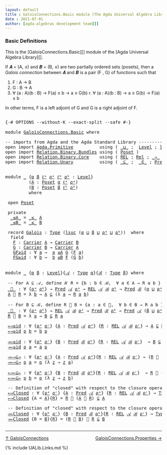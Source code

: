 ```yaml
---
layout: default
title : GaloisConnections.Basic module (The Agda Universal Algebra Library)
date : 2021-07-01
author: [agda-algebras development team][]
---
```


### <a id="basic-definitions">Basic Definitions</a>

This is the [GaloisConnections.Basic][] module of the [Agda Universal Algebra Library][].

If 𝑨 = (A, ≤) and 𝑩 = (B, ≤) are two partially ordered sets (posets), then a
*Galois connection* between 𝑨 and 𝑩 is a pair (F , G) of functions such that

1. F : A → B
2. G : B → A
3. ∀ (a : A)(b : B)  →  F(a) ≤   b   →    a  ≤ G(b)
r. ∀ (a : A)(b : B)  →    a  ≤ G(b)  →  F(a) ≤   b

In other terms, F is a left adjoint of G and G is a right adjoint of F.

<pre class="Agda">

<a id="679" class="Symbol">{-#</a> <a id="683" class="Keyword">OPTIONS</a> <a id="691" class="Pragma">--without-K</a> <a id="703" class="Pragma">--exact-split</a> <a id="717" class="Pragma">--safe</a> <a id="724" class="Symbol">#-}</a>

<a id="729" class="Keyword">module</a> <a id="736" href="GaloisConnections.Basic.html" class="Module">GaloisConnections.Basic</a> <a id="760" class="Keyword">where</a>

<a id="767" class="Comment">-- imports from Agda and the Agda Standard Library --------------------------------------</a>
<a id="857" class="Keyword">open</a> <a id="862" class="Keyword">import</a> <a id="869" href="Agda.Primitive.html" class="Module">Agda.Primitive</a>          <a id="893" class="Keyword">using</a> <a id="899" class="Symbol">(</a> <a id="901" href="Agda.Primitive.html#810" class="Primitive Operator">_⊔_</a> <a id="905" class="Symbol">;</a>  <a id="908" href="Agda.Primitive.html#597" class="Postulate">Level</a> <a id="914" class="Symbol">;</a> <a id="916" href="Agda.Primitive.html#780" class="Primitive">lsuc</a><a id="920" class="Symbol">)</a> <a id="922" class="Keyword">renaming</a> <a id="931" class="Symbol">(</a> <a id="933" href="Agda.Primitive.html#326" class="Primitive">Set</a> <a id="937" class="Symbol">to</a> <a id="940" class="Primitive">Type</a> <a id="945" class="Symbol">)</a>
<a id="947" class="Keyword">open</a> <a id="952" class="Keyword">import</a> <a id="959" href="Relation.Binary.Bundles.html" class="Module">Relation.Binary.Bundles</a> <a id="983" class="Keyword">using</a> <a id="989" class="Symbol">(</a> <a id="991" href="Relation.Binary.Bundles.html#3028" class="Record">Poset</a> <a id="997" class="Symbol">)</a>
<a id="999" class="Keyword">open</a> <a id="1004" class="Keyword">import</a> <a id="1011" href="Relation.Binary.Core.html" class="Module">Relation.Binary.Core</a>    <a id="1035" class="Keyword">using</a> <a id="1041" class="Symbol">(</a> <a id="1043" href="Relation.Binary.Core.html#766" class="Function">REL</a> <a id="1047" class="Symbol">;</a> <a id="1049" href="Relation.Binary.Core.html#882" class="Function">Rel</a> <a id="1053" class="Symbol">;</a> <a id="1055" href="Relation.Binary.Core.html#1254" class="Function Operator">_⇒_</a> <a id="1059" class="Symbol">;</a> <a id="1061" href="Relation.Binary.Core.html#1563" class="Function Operator">_Preserves_⟶_</a> <a id="1075" class="Symbol">)</a>
<a id="1077" class="Keyword">open</a> <a id="1082" class="Keyword">import</a> <a id="1089" href="Relation.Unary.html" class="Module">Relation.Unary</a>          <a id="1113" class="Keyword">using</a> <a id="1119" class="Symbol">(</a> <a id="1121" href="Relation.Unary.html#1742" class="Function Operator">_⊆_</a> <a id="1125" class="Symbol">;</a>  <a id="1128" href="Relation.Unary.html#1523" class="Function Operator">_∈_</a> <a id="1132" class="Symbol">;</a> <a id="1134" href="Relation.Unary.html#1101" class="Function">Pred</a>   <a id="1141" class="Symbol">)</a>


<a id="1145" class="Keyword">module</a> <a id="1152" href="GaloisConnections.Basic.html#1152" class="Module">_</a> <a id="1154" class="Symbol">{</a><a id="1155" href="GaloisConnections.Basic.html#1155" class="Bound">α</a> <a id="1157" href="GaloisConnections.Basic.html#1157" class="Bound">β</a> <a id="1159" href="GaloisConnections.Basic.html#1159" class="Bound">ℓᵃ</a> <a id="1162" href="GaloisConnections.Basic.html#1162" class="Bound">ρᵃ</a> <a id="1165" href="GaloisConnections.Basic.html#1165" class="Bound">ℓᵇ</a> <a id="1168" href="GaloisConnections.Basic.html#1168" class="Bound">ρᵇ</a> <a id="1171" class="Symbol">:</a> <a id="1173" href="Agda.Primitive.html#597" class="Postulate">Level</a><a id="1178" class="Symbol">}</a>
         <a id="1189" class="Symbol">(</a><a id="1190" href="GaloisConnections.Basic.html#1190" class="Bound">A</a> <a id="1192" class="Symbol">:</a> <a id="1194" href="Relation.Binary.Bundles.html#3028" class="Record">Poset</a> <a id="1200" href="GaloisConnections.Basic.html#1155" class="Bound">α</a> <a id="1202" href="GaloisConnections.Basic.html#1159" class="Bound">ℓᵃ</a> <a id="1205" href="GaloisConnections.Basic.html#1162" class="Bound">ρᵃ</a><a id="1207" class="Symbol">)</a>
         <a id="1218" class="Symbol">(</a><a id="1219" href="GaloisConnections.Basic.html#1219" class="Bound">B</a> <a id="1221" class="Symbol">:</a> <a id="1223" href="Relation.Binary.Bundles.html#3028" class="Record">Poset</a> <a id="1229" href="GaloisConnections.Basic.html#1157" class="Bound">β</a> <a id="1231" href="GaloisConnections.Basic.html#1165" class="Bound">ℓᵇ</a> <a id="1234" href="GaloisConnections.Basic.html#1168" class="Bound">ρᵇ</a><a id="1236" class="Symbol">)</a>
         <a id="1247" class="Keyword">where</a>

 <a id="1255" class="Keyword">open</a> <a id="1260" href="Relation.Binary.Bundles.html#3028" class="Module">Poset</a>

 <a id="1268" class="Keyword">private</a>
  <a id="1278" href="GaloisConnections.Basic.html#1278" class="Function Operator">_≤A_</a> <a id="1283" class="Symbol">=</a> <a id="1285" href="Relation.Binary.Bundles.html#3167" class="Field Operator">_≤_</a> <a id="1289" href="GaloisConnections.Basic.html#1190" class="Bound">A</a>
  <a id="1293" href="GaloisConnections.Basic.html#1293" class="Function Operator">_≤B_</a> <a id="1298" class="Symbol">=</a> <a id="1300" href="Relation.Binary.Bundles.html#3167" class="Field Operator">_≤_</a> <a id="1304" href="GaloisConnections.Basic.html#1219" class="Bound">B</a>

 <a id="1308" class="Keyword">record</a> <a id="1315" href="GaloisConnections.Basic.html#1315" class="Record">Galois</a> <a id="1322" class="Symbol">:</a> <a id="1324" href="GaloisConnections.Basic.html#940" class="Primitive">Type</a> <a id="1329" class="Symbol">(</a><a id="1330" href="Agda.Primitive.html#780" class="Primitive">lsuc</a> <a id="1335" class="Symbol">(</a><a id="1336" href="GaloisConnections.Basic.html#1155" class="Bound">α</a> <a id="1338" href="Agda.Primitive.html#810" class="Primitive Operator">⊔</a> <a id="1340" href="GaloisConnections.Basic.html#1157" class="Bound">β</a> <a id="1342" href="Agda.Primitive.html#810" class="Primitive Operator">⊔</a> <a id="1344" href="GaloisConnections.Basic.html#1162" class="Bound">ρᵃ</a> <a id="1347" href="Agda.Primitive.html#810" class="Primitive Operator">⊔</a> <a id="1349" href="GaloisConnections.Basic.html#1168" class="Bound">ρᵇ</a><a id="1351" class="Symbol">))</a>  <a id="1355" class="Keyword">where</a>
  <a id="1363" class="Keyword">field</a>
   <a id="1372" href="GaloisConnections.Basic.html#1372" class="Field">F</a> <a id="1374" class="Symbol">:</a> <a id="1376" href="Relation.Binary.Bundles.html#3104" class="Field">Carrier</a> <a id="1384" href="GaloisConnections.Basic.html#1190" class="Bound">A</a> <a id="1386" class="Symbol">→</a> <a id="1388" href="Relation.Binary.Bundles.html#3104" class="Field">Carrier</a> <a id="1396" href="GaloisConnections.Basic.html#1219" class="Bound">B</a>
   <a id="1401" href="GaloisConnections.Basic.html#1401" class="Field">G</a> <a id="1403" class="Symbol">:</a> <a id="1405" href="Relation.Binary.Bundles.html#3104" class="Field">Carrier</a> <a id="1413" href="GaloisConnections.Basic.html#1219" class="Bound">B</a> <a id="1415" class="Symbol">→</a> <a id="1417" href="Relation.Binary.Bundles.html#3104" class="Field">Carrier</a> <a id="1425" href="GaloisConnections.Basic.html#1190" class="Bound">A</a>
   <a id="1430" href="GaloisConnections.Basic.html#1430" class="Field">GF≥id</a> <a id="1436" class="Symbol">:</a> <a id="1438" class="Symbol">∀</a> <a id="1440" href="GaloisConnections.Basic.html#1440" class="Bound">a</a> <a id="1442" class="Symbol">→</a>  <a id="1445" href="GaloisConnections.Basic.html#1440" class="Bound">a</a> <a id="1447" href="GaloisConnections.Basic.html#1278" class="Function Operator">≤A</a> <a id="1450" href="GaloisConnections.Basic.html#1401" class="Field">G</a> <a id="1452" class="Symbol">(</a><a id="1453" href="GaloisConnections.Basic.html#1372" class="Field">F</a> <a id="1455" href="GaloisConnections.Basic.html#1440" class="Bound">a</a><a id="1456" class="Symbol">)</a>
   <a id="1461" href="GaloisConnections.Basic.html#1461" class="Field">FG≥id</a> <a id="1467" class="Symbol">:</a> <a id="1469" class="Symbol">∀</a> <a id="1471" href="GaloisConnections.Basic.html#1471" class="Bound">b</a> <a id="1473" class="Symbol">→</a>  <a id="1476" href="GaloisConnections.Basic.html#1471" class="Bound">b</a> <a id="1478" href="GaloisConnections.Basic.html#1293" class="Function Operator">≤B</a> <a id="1481" href="GaloisConnections.Basic.html#1372" class="Field">F</a> <a id="1483" class="Symbol">(</a><a id="1484" href="GaloisConnections.Basic.html#1401" class="Field">G</a> <a id="1486" href="GaloisConnections.Basic.html#1471" class="Bound">b</a><a id="1487" class="Symbol">)</a>


<a id="1491" class="Keyword">module</a> <a id="1498" href="GaloisConnections.Basic.html#1498" class="Module">_</a> <a id="1500" class="Symbol">{</a><a id="1501" href="GaloisConnections.Basic.html#1501" class="Bound">α</a> <a id="1503" href="GaloisConnections.Basic.html#1503" class="Bound">β</a> <a id="1505" class="Symbol">:</a> <a id="1507" href="Agda.Primitive.html#597" class="Postulate">Level</a><a id="1512" class="Symbol">}{</a><a id="1514" href="GaloisConnections.Basic.html#1514" class="Bound">𝒜</a> <a id="1516" class="Symbol">:</a> <a id="1518" href="GaloisConnections.Basic.html#940" class="Primitive">Type</a> <a id="1523" href="GaloisConnections.Basic.html#1501" class="Bound">α</a><a id="1524" class="Symbol">}{</a><a id="1526" href="GaloisConnections.Basic.html#1526" class="Bound">ℬ</a> <a id="1528" class="Symbol">:</a> <a id="1530" href="GaloisConnections.Basic.html#940" class="Primitive">Type</a> <a id="1535" href="GaloisConnections.Basic.html#1503" class="Bound">β</a><a id="1536" class="Symbol">}</a> <a id="1538" class="Keyword">where</a>

 <a id="1546" class="Comment">-- For A ⊆ 𝒜, define A ⃗ R = {b : b ∈ ℬ,  ∀ a ∈ A → R a b }</a>
 <a id="1607" href="GaloisConnections.Basic.html#1607" class="Function Operator">_⃗_</a> <a id="1611" class="Symbol">:</a> <a id="1613" class="Symbol">∀</a> <a id="1615" class="Symbol">{</a><a id="1616" href="GaloisConnections.Basic.html#1616" class="Bound">ρᵃ</a> <a id="1619" href="GaloisConnections.Basic.html#1619" class="Bound">ρᵇ</a><a id="1621" class="Symbol">}</a> <a id="1623" class="Symbol">→</a> <a id="1625" href="Relation.Unary.html#1101" class="Function">Pred</a> <a id="1630" href="GaloisConnections.Basic.html#1514" class="Bound">𝒜</a> <a id="1632" href="GaloisConnections.Basic.html#1616" class="Bound">ρᵃ</a> <a id="1635" class="Symbol">→</a> <a id="1637" href="Relation.Binary.Core.html#766" class="Function">REL</a> <a id="1641" href="GaloisConnections.Basic.html#1514" class="Bound">𝒜</a> <a id="1643" href="GaloisConnections.Basic.html#1526" class="Bound">ℬ</a> <a id="1645" href="GaloisConnections.Basic.html#1619" class="Bound">ρᵇ</a> <a id="1648" class="Symbol">→</a> <a id="1650" href="Relation.Unary.html#1101" class="Function">Pred</a> <a id="1655" href="GaloisConnections.Basic.html#1526" class="Bound">ℬ</a> <a id="1657" class="Symbol">(</a><a id="1658" href="GaloisConnections.Basic.html#1501" class="Bound">α</a> <a id="1660" href="Agda.Primitive.html#810" class="Primitive Operator">⊔</a> <a id="1662" href="GaloisConnections.Basic.html#1616" class="Bound">ρᵃ</a> <a id="1665" href="Agda.Primitive.html#810" class="Primitive Operator">⊔</a> <a id="1667" href="GaloisConnections.Basic.html#1619" class="Bound">ρᵇ</a><a id="1669" class="Symbol">)</a>
 <a id="1672" href="GaloisConnections.Basic.html#1672" class="Bound">A</a> <a id="1674" href="GaloisConnections.Basic.html#1607" class="Function Operator">⃗</a> <a id="1676" href="GaloisConnections.Basic.html#1676" class="Bound">R</a> <a id="1678" class="Symbol">=</a> <a id="1680" class="Symbol">λ</a> <a id="1682" href="GaloisConnections.Basic.html#1682" class="Bound">b</a> <a id="1684" class="Symbol">→</a> <a id="1686" href="GaloisConnections.Basic.html#1672" class="Bound">A</a> <a id="1688" href="Relation.Unary.html#1742" class="Function Operator">⊆</a> <a id="1690" class="Symbol">(λ</a> <a id="1693" href="GaloisConnections.Basic.html#1693" class="Bound">a</a> <a id="1695" class="Symbol">→</a> <a id="1697" href="GaloisConnections.Basic.html#1676" class="Bound">R</a> <a id="1699" href="GaloisConnections.Basic.html#1693" class="Bound">a</a> <a id="1701" href="GaloisConnections.Basic.html#1682" class="Bound">b</a><a id="1702" class="Symbol">)</a>

 <a id="1706" class="Comment">-- For B ⊆ ℬ, define R ⃖ B = {a : a ∈ 𝒜,  ∀ b ∈ B → R a b }</a>
 <a id="1767" href="GaloisConnections.Basic.html#1767" class="Function Operator">_⃖_</a> <a id="1771" class="Symbol">:</a> <a id="1773" class="Symbol">∀</a> <a id="1775" class="Symbol">{</a><a id="1776" href="GaloisConnections.Basic.html#1776" class="Bound">ρᵃ</a> <a id="1779" href="GaloisConnections.Basic.html#1779" class="Bound">ρᵇ</a><a id="1781" class="Symbol">}</a> <a id="1783" class="Symbol">→</a> <a id="1785" href="Relation.Binary.Core.html#766" class="Function">REL</a> <a id="1789" href="GaloisConnections.Basic.html#1514" class="Bound">𝒜</a> <a id="1791" href="GaloisConnections.Basic.html#1526" class="Bound">ℬ</a> <a id="1793" href="GaloisConnections.Basic.html#1776" class="Bound">ρᵃ</a> <a id="1796" class="Symbol">→</a> <a id="1798" href="Relation.Unary.html#1101" class="Function">Pred</a> <a id="1803" href="GaloisConnections.Basic.html#1526" class="Bound">ℬ</a> <a id="1805" href="GaloisConnections.Basic.html#1779" class="Bound">ρᵇ</a> <a id="1808" class="Symbol">→</a> <a id="1810" href="Relation.Unary.html#1101" class="Function">Pred</a> <a id="1815" href="GaloisConnections.Basic.html#1514" class="Bound">𝒜</a> <a id="1817" class="Symbol">(</a><a id="1818" href="GaloisConnections.Basic.html#1503" class="Bound">β</a> <a id="1820" href="Agda.Primitive.html#810" class="Primitive Operator">⊔</a> <a id="1822" href="GaloisConnections.Basic.html#1776" class="Bound">ρᵃ</a> <a id="1825" href="Agda.Primitive.html#810" class="Primitive Operator">⊔</a> <a id="1827" href="GaloisConnections.Basic.html#1779" class="Bound">ρᵇ</a><a id="1829" class="Symbol">)</a>
 <a id="1832" href="GaloisConnections.Basic.html#1832" class="Bound">R</a> <a id="1834" href="GaloisConnections.Basic.html#1767" class="Function Operator">⃖</a> <a id="1836" href="GaloisConnections.Basic.html#1836" class="Bound">B</a> <a id="1838" class="Symbol">=</a> <a id="1840" class="Symbol">λ</a> <a id="1842" href="GaloisConnections.Basic.html#1842" class="Bound">a</a> <a id="1844" class="Symbol">→</a> <a id="1846" href="GaloisConnections.Basic.html#1836" class="Bound">B</a> <a id="1848" href="Relation.Unary.html#1742" class="Function Operator">⊆</a> <a id="1850" href="GaloisConnections.Basic.html#1832" class="Bound">R</a> <a id="1852" href="GaloisConnections.Basic.html#1842" class="Bound">a</a>

 <a id="1856" href="GaloisConnections.Basic.html#1856" class="Function">←→≥id</a> <a id="1862" class="Symbol">:</a> <a id="1864" class="Symbol">∀</a> <a id="1866" class="Symbol">{</a><a id="1867" href="GaloisConnections.Basic.html#1867" class="Bound">ρᵃ</a> <a id="1870" href="GaloisConnections.Basic.html#1870" class="Bound">ρʳ</a><a id="1872" class="Symbol">}</a> <a id="1874" class="Symbol">{</a><a id="1875" href="GaloisConnections.Basic.html#1875" class="Bound">A</a> <a id="1877" class="Symbol">:</a> <a id="1879" href="Relation.Unary.html#1101" class="Function">Pred</a> <a id="1884" href="GaloisConnections.Basic.html#1514" class="Bound">𝒜</a> <a id="1886" href="GaloisConnections.Basic.html#1867" class="Bound">ρᵃ</a><a id="1888" class="Symbol">}</a> <a id="1890" class="Symbol">{</a><a id="1891" href="GaloisConnections.Basic.html#1891" class="Bound">R</a> <a id="1893" class="Symbol">:</a> <a id="1895" href="Relation.Binary.Core.html#766" class="Function">REL</a> <a id="1899" href="GaloisConnections.Basic.html#1514" class="Bound">𝒜</a> <a id="1901" href="GaloisConnections.Basic.html#1526" class="Bound">ℬ</a> <a id="1903" href="GaloisConnections.Basic.html#1870" class="Bound">ρʳ</a><a id="1905" class="Symbol">}</a> <a id="1907" class="Symbol">→</a> <a id="1909" href="GaloisConnections.Basic.html#1875" class="Bound">A</a> <a id="1911" href="Relation.Unary.html#1742" class="Function Operator">⊆</a> <a id="1913" href="GaloisConnections.Basic.html#1891" class="Bound">R</a> <a id="1915" href="GaloisConnections.Basic.html#1767" class="Function Operator">⃖</a> <a id="1917" class="Symbol">(</a><a id="1918" href="GaloisConnections.Basic.html#1875" class="Bound">A</a> <a id="1920" href="GaloisConnections.Basic.html#1607" class="Function Operator">⃗</a> <a id="1922" href="GaloisConnections.Basic.html#1891" class="Bound">R</a><a id="1923" class="Symbol">)</a>
 <a id="1926" href="GaloisConnections.Basic.html#1856" class="Function">←→≥id</a> <a id="1932" href="GaloisConnections.Basic.html#1932" class="Bound">p</a> <a id="1934" href="GaloisConnections.Basic.html#1934" class="Bound">b</a> <a id="1936" class="Symbol">=</a> <a id="1938" href="GaloisConnections.Basic.html#1934" class="Bound">b</a> <a id="1940" href="GaloisConnections.Basic.html#1932" class="Bound">p</a>

 <a id="1944" href="GaloisConnections.Basic.html#1944" class="Function">→←≥id</a> <a id="1950" class="Symbol">:</a> <a id="1952" class="Symbol">∀</a> <a id="1954" class="Symbol">{</a><a id="1955" href="GaloisConnections.Basic.html#1955" class="Bound">ρᵇ</a> <a id="1958" href="GaloisConnections.Basic.html#1958" class="Bound">ρʳ</a><a id="1960" class="Symbol">}</a> <a id="1962" class="Symbol">{</a><a id="1963" href="GaloisConnections.Basic.html#1963" class="Bound">B</a> <a id="1965" class="Symbol">:</a> <a id="1967" href="Relation.Unary.html#1101" class="Function">Pred</a> <a id="1972" href="GaloisConnections.Basic.html#1526" class="Bound">ℬ</a> <a id="1974" href="GaloisConnections.Basic.html#1955" class="Bound">ρᵇ</a><a id="1976" class="Symbol">}</a> <a id="1978" class="Symbol">{</a><a id="1979" href="GaloisConnections.Basic.html#1979" class="Bound">R</a> <a id="1981" class="Symbol">:</a> <a id="1983" href="Relation.Binary.Core.html#766" class="Function">REL</a> <a id="1987" href="GaloisConnections.Basic.html#1514" class="Bound">𝒜</a> <a id="1989" href="GaloisConnections.Basic.html#1526" class="Bound">ℬ</a> <a id="1991" href="GaloisConnections.Basic.html#1958" class="Bound">ρʳ</a><a id="1993" class="Symbol">}</a>  <a id="1996" class="Symbol">→</a> <a id="1998" href="GaloisConnections.Basic.html#1963" class="Bound">B</a> <a id="2000" href="Relation.Unary.html#1742" class="Function Operator">⊆</a> <a id="2002" class="Symbol">(</a><a id="2003" href="GaloisConnections.Basic.html#1979" class="Bound">R</a> <a id="2005" href="GaloisConnections.Basic.html#1767" class="Function Operator">⃖</a> <a id="2007" href="GaloisConnections.Basic.html#1963" class="Bound">B</a><a id="2008" class="Symbol">)</a> <a id="2010" href="GaloisConnections.Basic.html#1607" class="Function Operator">⃗</a> <a id="2012" href="GaloisConnections.Basic.html#1979" class="Bound">R</a>
 <a id="2015" href="GaloisConnections.Basic.html#1944" class="Function">→←≥id</a> <a id="2021" href="GaloisConnections.Basic.html#2021" class="Bound">p</a> <a id="2023" href="GaloisConnections.Basic.html#2023" class="Bound">a</a> <a id="2025" class="Symbol">=</a> <a id="2027" href="GaloisConnections.Basic.html#2023" class="Bound">a</a> <a id="2029" href="GaloisConnections.Basic.html#2021" class="Bound">p</a>

 <a id="2033" href="GaloisConnections.Basic.html#2033" class="Function">→←→⊆→</a> <a id="2039" class="Symbol">:</a> <a id="2041" class="Symbol">∀</a> <a id="2043" class="Symbol">{</a><a id="2044" href="GaloisConnections.Basic.html#2044" class="Bound">ρᵃ</a> <a id="2047" href="GaloisConnections.Basic.html#2047" class="Bound">ρʳ</a><a id="2049" class="Symbol">}</a> <a id="2051" class="Symbol">{</a><a id="2052" href="GaloisConnections.Basic.html#2052" class="Bound">A</a> <a id="2054" class="Symbol">:</a> <a id="2056" href="Relation.Unary.html#1101" class="Function">Pred</a> <a id="2061" href="GaloisConnections.Basic.html#1514" class="Bound">𝒜</a> <a id="2063" href="GaloisConnections.Basic.html#2044" class="Bound">ρᵃ</a><a id="2065" class="Symbol">}{</a><a id="2067" href="GaloisConnections.Basic.html#2067" class="Bound">R</a> <a id="2069" class="Symbol">:</a> <a id="2071" href="Relation.Binary.Core.html#766" class="Function">REL</a> <a id="2075" href="GaloisConnections.Basic.html#1514" class="Bound">𝒜</a> <a id="2077" href="GaloisConnections.Basic.html#1526" class="Bound">ℬ</a> <a id="2079" href="GaloisConnections.Basic.html#2047" class="Bound">ρʳ</a><a id="2081" class="Symbol">}</a> <a id="2083" class="Symbol">→</a> <a id="2085" class="Symbol">(</a><a id="2086" href="GaloisConnections.Basic.html#2067" class="Bound">R</a> <a id="2088" href="GaloisConnections.Basic.html#1767" class="Function Operator">⃖</a> <a id="2090" class="Symbol">(</a><a id="2091" href="GaloisConnections.Basic.html#2052" class="Bound">A</a> <a id="2093" href="GaloisConnections.Basic.html#1607" class="Function Operator">⃗</a> <a id="2095" href="GaloisConnections.Basic.html#2067" class="Bound">R</a><a id="2096" class="Symbol">))</a> <a id="2099" href="GaloisConnections.Basic.html#1607" class="Function Operator">⃗</a> <a id="2101" href="GaloisConnections.Basic.html#2067" class="Bound">R</a> <a id="2103" href="Relation.Unary.html#1742" class="Function Operator">⊆</a> <a id="2105" href="GaloisConnections.Basic.html#2052" class="Bound">A</a> <a id="2107" href="GaloisConnections.Basic.html#1607" class="Function Operator">⃗</a> <a id="2109" href="GaloisConnections.Basic.html#2067" class="Bound">R</a>
 <a id="2112" href="GaloisConnections.Basic.html#2033" class="Function">→←→⊆→</a> <a id="2118" href="GaloisConnections.Basic.html#2118" class="Bound">p</a> <a id="2120" href="GaloisConnections.Basic.html#2120" class="Bound">a</a> <a id="2122" class="Symbol">=</a> <a id="2124" href="GaloisConnections.Basic.html#2118" class="Bound">p</a> <a id="2126" class="Symbol">(λ</a> <a id="2129" href="GaloisConnections.Basic.html#2129" class="Bound">z</a> <a id="2131" class="Symbol">→</a> <a id="2133" href="GaloisConnections.Basic.html#2129" class="Bound">z</a> <a id="2135" href="GaloisConnections.Basic.html#2120" class="Bound">a</a><a id="2136" class="Symbol">)</a>

 <a id="2140" href="GaloisConnections.Basic.html#2140" class="Function">←→←⊆←</a> <a id="2146" class="Symbol">:</a> <a id="2148" class="Symbol">∀</a> <a id="2150" class="Symbol">{</a><a id="2151" href="GaloisConnections.Basic.html#2151" class="Bound">ρᵇ</a> <a id="2154" href="GaloisConnections.Basic.html#2154" class="Bound">ρʳ</a><a id="2156" class="Symbol">}</a> <a id="2158" class="Symbol">{</a><a id="2159" href="GaloisConnections.Basic.html#2159" class="Bound">B</a> <a id="2161" class="Symbol">:</a> <a id="2163" href="Relation.Unary.html#1101" class="Function">Pred</a> <a id="2168" href="GaloisConnections.Basic.html#1526" class="Bound">ℬ</a> <a id="2170" href="GaloisConnections.Basic.html#2151" class="Bound">ρᵇ</a><a id="2172" class="Symbol">}{</a><a id="2174" href="GaloisConnections.Basic.html#2174" class="Bound">R</a> <a id="2176" class="Symbol">:</a> <a id="2178" href="Relation.Binary.Core.html#766" class="Function">REL</a> <a id="2182" href="GaloisConnections.Basic.html#1514" class="Bound">𝒜</a> <a id="2184" href="GaloisConnections.Basic.html#1526" class="Bound">ℬ</a> <a id="2186" href="GaloisConnections.Basic.html#2154" class="Bound">ρʳ</a><a id="2188" class="Symbol">}</a>  <a id="2191" class="Symbol">→</a> <a id="2193" href="GaloisConnections.Basic.html#2174" class="Bound">R</a> <a id="2195" href="GaloisConnections.Basic.html#1767" class="Function Operator">⃖</a> <a id="2197" class="Symbol">((</a><a id="2199" href="GaloisConnections.Basic.html#2174" class="Bound">R</a> <a id="2201" href="GaloisConnections.Basic.html#1767" class="Function Operator">⃖</a> <a id="2203" href="GaloisConnections.Basic.html#2159" class="Bound">B</a><a id="2204" class="Symbol">)</a> <a id="2206" href="GaloisConnections.Basic.html#1607" class="Function Operator">⃗</a> <a id="2208" href="GaloisConnections.Basic.html#2174" class="Bound">R</a><a id="2209" class="Symbol">)</a> <a id="2211" href="Relation.Unary.html#1742" class="Function Operator">⊆</a> <a id="2213" href="GaloisConnections.Basic.html#2174" class="Bound">R</a> <a id="2215" href="GaloisConnections.Basic.html#1767" class="Function Operator">⃖</a> <a id="2217" href="GaloisConnections.Basic.html#2159" class="Bound">B</a>
 <a id="2220" href="GaloisConnections.Basic.html#2140" class="Function">←→←⊆←</a> <a id="2226" href="GaloisConnections.Basic.html#2226" class="Bound">p</a> <a id="2228" href="GaloisConnections.Basic.html#2228" class="Bound">b</a> <a id="2230" class="Symbol">=</a> <a id="2232" href="GaloisConnections.Basic.html#2226" class="Bound">p</a> <a id="2234" class="Symbol">(λ</a> <a id="2237" href="GaloisConnections.Basic.html#2237" class="Bound">z</a> <a id="2239" class="Symbol">→</a> <a id="2241" href="GaloisConnections.Basic.html#2237" class="Bound">z</a> <a id="2243" href="GaloisConnections.Basic.html#2228" class="Bound">b</a><a id="2244" class="Symbol">)</a>

 <a id="2248" class="Comment">-- Definition of &quot;closed&quot; with respect to the closure operator λ A → R ⃖ (A ⃗ R)</a>
 <a id="2330" href="GaloisConnections.Basic.html#2330" class="Function">←→Closed</a> <a id="2339" class="Symbol">:</a> <a id="2341" class="Symbol">∀</a> <a id="2343" class="Symbol">{</a><a id="2344" href="GaloisConnections.Basic.html#2344" class="Bound">ρᵃ</a> <a id="2347" href="GaloisConnections.Basic.html#2347" class="Bound">ρʳ</a><a id="2349" class="Symbol">}</a> <a id="2351" class="Symbol">{</a><a id="2352" href="GaloisConnections.Basic.html#2352" class="Bound">A</a> <a id="2354" class="Symbol">:</a> <a id="2356" href="Relation.Unary.html#1101" class="Function">Pred</a> <a id="2361" href="GaloisConnections.Basic.html#1514" class="Bound">𝒜</a> <a id="2363" href="GaloisConnections.Basic.html#2344" class="Bound">ρᵃ</a><a id="2365" class="Symbol">}</a> <a id="2367" class="Symbol">{</a><a id="2368" href="GaloisConnections.Basic.html#2368" class="Bound">R</a> <a id="2370" class="Symbol">:</a> <a id="2372" href="Relation.Binary.Core.html#766" class="Function">REL</a> <a id="2376" href="GaloisConnections.Basic.html#1514" class="Bound">𝒜</a> <a id="2378" href="GaloisConnections.Basic.html#1526" class="Bound">ℬ</a> <a id="2380" href="GaloisConnections.Basic.html#2347" class="Bound">ρʳ</a><a id="2382" class="Symbol">}</a> <a id="2384" class="Symbol">→</a> <a id="2386" href="GaloisConnections.Basic.html#940" class="Primitive">Type</a> <a id="2391" class="Symbol">_</a>
 <a id="2394" href="GaloisConnections.Basic.html#2330" class="Function">←→Closed</a> <a id="2403" class="Symbol">{</a><a id="2404" class="Argument">A</a> <a id="2406" class="Symbol">=</a> <a id="2408" href="GaloisConnections.Basic.html#2408" class="Bound">A</a><a id="2409" class="Symbol">}{</a><a id="2411" href="GaloisConnections.Basic.html#2411" class="Bound">R</a><a id="2412" class="Symbol">}</a> <a id="2414" class="Symbol">=</a> <a id="2416" href="GaloisConnections.Basic.html#2411" class="Bound">R</a> <a id="2418" href="GaloisConnections.Basic.html#1767" class="Function Operator">⃖</a> <a id="2420" class="Symbol">(</a><a id="2421" href="GaloisConnections.Basic.html#2408" class="Bound">A</a> <a id="2423" href="GaloisConnections.Basic.html#1607" class="Function Operator">⃗</a> <a id="2425" href="GaloisConnections.Basic.html#2411" class="Bound">R</a><a id="2426" class="Symbol">)</a> <a id="2428" href="Relation.Unary.html#1742" class="Function Operator">⊆</a> <a id="2430" href="GaloisConnections.Basic.html#2408" class="Bound">A</a>

 <a id="2434" class="Comment">-- Definition of &quot;closed&quot; with respect to the closure operator λ B → (R ⃖ B) ⃗ R</a>
 <a id="2516" href="GaloisConnections.Basic.html#2516" class="Function">→←Closed</a> <a id="2525" class="Symbol">:</a> <a id="2527" class="Symbol">∀</a> <a id="2529" class="Symbol">{</a><a id="2530" href="GaloisConnections.Basic.html#2530" class="Bound">ρᵇ</a> <a id="2533" href="GaloisConnections.Basic.html#2533" class="Bound">ρʳ</a><a id="2535" class="Symbol">}</a> <a id="2537" class="Symbol">{</a><a id="2538" href="GaloisConnections.Basic.html#2538" class="Bound">B</a> <a id="2540" class="Symbol">:</a> <a id="2542" href="Relation.Unary.html#1101" class="Function">Pred</a> <a id="2547" href="GaloisConnections.Basic.html#1526" class="Bound">ℬ</a> <a id="2549" href="GaloisConnections.Basic.html#2530" class="Bound">ρᵇ</a><a id="2551" class="Symbol">}{</a><a id="2553" href="GaloisConnections.Basic.html#2553" class="Bound">R</a> <a id="2555" class="Symbol">:</a> <a id="2557" href="Relation.Binary.Core.html#766" class="Function">REL</a> <a id="2561" href="GaloisConnections.Basic.html#1514" class="Bound">𝒜</a> <a id="2563" href="GaloisConnections.Basic.html#1526" class="Bound">ℬ</a> <a id="2565" href="GaloisConnections.Basic.html#2533" class="Bound">ρʳ</a><a id="2567" class="Symbol">}</a> <a id="2569" class="Symbol">→</a> <a id="2571" href="GaloisConnections.Basic.html#940" class="Primitive">Type</a> <a id="2576" class="Symbol">_</a>
 <a id="2579" href="GaloisConnections.Basic.html#2516" class="Function">→←Closed</a> <a id="2588" class="Symbol">{</a><a id="2589" class="Argument">B</a> <a id="2591" class="Symbol">=</a> <a id="2593" href="GaloisConnections.Basic.html#2593" class="Bound">B</a><a id="2594" class="Symbol">}{</a><a id="2596" href="GaloisConnections.Basic.html#2596" class="Bound">R</a><a id="2597" class="Symbol">}</a> <a id="2599" class="Symbol">=</a> <a id="2601" class="Symbol">(</a><a id="2602" href="GaloisConnections.Basic.html#2596" class="Bound">R</a> <a id="2604" href="GaloisConnections.Basic.html#1767" class="Function Operator">⃖</a> <a id="2606" href="GaloisConnections.Basic.html#2593" class="Bound">B</a><a id="2607" class="Symbol">)</a> <a id="2609" href="GaloisConnections.Basic.html#1607" class="Function Operator">⃗</a> <a id="2611" href="GaloisConnections.Basic.html#2596" class="Bound">R</a> <a id="2613" href="Relation.Unary.html#1742" class="Function Operator">⊆</a> <a id="2615" href="GaloisConnections.Basic.html#2593" class="Bound">B</a>

</pre>


--------------------------------------

[↑ GaloisConnections](GaloisConnections.html)
<span style="float:right;">[GaloisConnections.Properties →](GaloisConnections.Properties.html)</span>

{% include UALib.Links.md %}

[agda-algebras development team]: https://github.com/ualib/agda-algebras#the-agda-algebras-development-team


